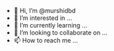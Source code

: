 - 👋 Hi, I’m @murshidbd
- 👀 I’m interested in ...
- 🌱 I’m currently learning ...
- 💞️ I’m looking to collaborate on ...
- 📫 How to reach me ...

<!---
murshidbd/murshidbd is a ✨ special ✨ repository because its `README.md` (this file) appears on your GitHub profile.
You can click the Preview link to take a look at your changes.
--->
